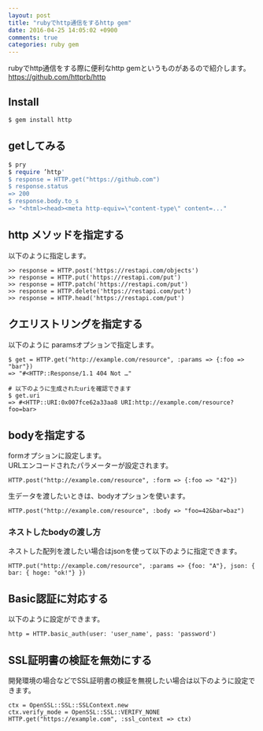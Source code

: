 ```yaml
---
layout: post
title: "rubyでhttp通信をするhttp gem"
date: 2016-04-25 14:05:02 +0900
comments: true
categories: ruby gem
---
```

rubyでhttp通信をする際に便利なhttp gemというものがあるので紹介します。  
https://github.com/httprb/http

## Install


```
$ gem install http

```

## getしてみる


```ruby
$ pry
$ require ’http'
$ response = HTTP.get("https://github.com")
$ response.status
=> 200
$ response.body.to_s
=> "<html><head><meta http-equiv=\"content-type\" content=..."

```

## http メソッドを指定する
以下のように指定します。


```
>> response = HTTP.post('https://restapi.com/objects')
>> response = HTTP.put('https://restapi.com/put')
>> response = HTTP.patch('https://restapi.com/put')
>> response = HTTP.delete('https://restapi.com/put')
>> response = HTTP.head('https://restapi.com/put')

```

## クエリストリングを指定する
以下のように paramsオプションで指定します。


```
$ get = HTTP.get("http://example.com/resource", :params => {:foo => "bar"})
=> "#<HTTP::Response/1.1 404 Not …"

# 以下のように生成されたuriを確認できます
$ get.uri
=> #<HTTP::URI:0x007fce62a33aa8 URI:http://example.com/resource?foo=bar>

```

## bodyを指定する
formオプションに設定します。  
URLエンコードされたパラメーターが設定されます。


```
HTTP.post("http://example.com/resource", :form => {:foo => "42"})

```

生データを渡したいときは、bodyオプションを使います。


```
HTTP.post("http://example.com/resource", :body => "foo=42&bar=baz")

```

### ネストしたbodyの渡し方
ネストした配列を渡したい場合はjsonを使って以下のように指定できます。


```
HTTP.put("http://example.com/resource", :params => {foo: "A"}, json: { bar: { hoge: "ok!"} })

```

## Basic認証に対応する

以下のように設定ができます。


```
http = HTTP.basic_auth(user: 'user_name', pass: 'password')

```

## SSL証明書の検証を無効にする
開発環境の場合などでSSL証明書の検証を無視したい場合は以下のように設定できます。


```
ctx = OpenSSL::SSL::SSLContext.new
ctx.verify_mode = OpenSSL::SSL::VERIFY_NONE
HTTP.get("https://example.com", :ssl_context => ctx)

```
